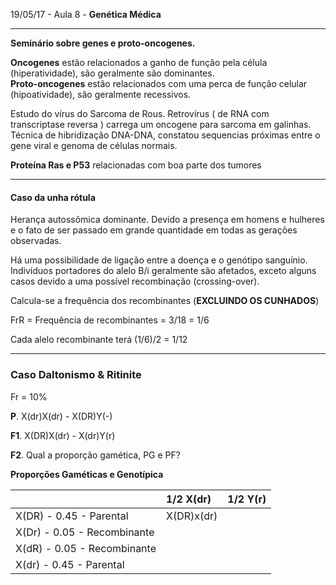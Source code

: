 19/05/17 - Aula 8 - **Genética Médica**

---

**Seminário sobre genes e proto-oncogenes.**

**Oncogenes** estão relacionados a ganho de função pela célula \(hiperatividade\), são geralmente são dominantes.  
**Proto-oncogenes** estão relacionados com uma perca de função celular \(hipoatividade\), são geralmente recessivos.

Estudo do vírus do Sarcoma de Rous. Retrovírus \( de RNA com transcriptase reversa \) carrega um oncogene para sarcoma em galinhas. Técnica de hibridização DNA-DNA, constatou sequencias próximas entre o gene viral e genoma de células normais.

**Proteína Ras e P53** relacionadas com boa parte dos tumores

---

#### Caso da unha rótula

Herança autossômica dominante. Devido a presença em homens e hulheres e o fato de ser passado em grande quantidade em todas as gerações observadas.

Há uma possibilidade de ligação entre a doença e o genótipo sanguínio. Indivíduos portadores do alelo B/i geralmente são afetados, exceto alguns casos devido a uma possível recombinação \(crossing-over\).

Calcula-se a frequência dos recombinantes \(**EXCLUINDO OS CUNHADOS**\)

FrR = Frequência de recombinantes =  3/18 = 1/6

Cada alelo recombinante terá \(1/6\)/2 = 1/12

---

### Caso Daltonismo & Ritinite

Fr = 10%

**P**.  X\(dr\)X\(dr\) - X\(DR\)Y\(-\)

**F1**. X\(DR\)X\(dr\) - X\(dr\)Y\(r\)

**F2**. Qual a proporção gamética, PG e PF? 

**Proporções Gaméticas e Genotípica**

|  | 1/2  X\(dr\) | 1/2 Y\(r\) |
| :--- | :--- | :--- |
| X\(DR\) - 0.45 - Parental | X\(DR\)x\(dr\) |  |
| X\(Dr\) -  0.05 - Recombinante |  |  |
| X\(dR\) - 0.05 - Recombinante |  |  |
| X\(dr\) - 0.45 - Parental |  |  |



